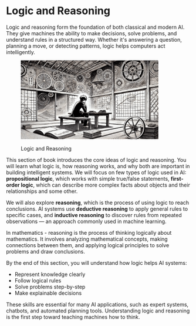 # Logic and Reasoning

Logic and reasoning form the foundation of both classical and modern AI. They give machines the ability to make decisions, solve problems, and understand rules in a structured way. Whether it's answering a question, planning a move, or detecting patterns, logic helps computers act intelligently.

<div align="left"><figure><img src="../../../.gitbook/assets/ai-logic-and-reasoning-min.png" alt="" width="375"><figcaption><p>Logic and Reasoning</p></figcaption></figure></div>

This section of book introduces the core ideas of logic and reasoning. You will learn what logic is, how reasoning works, and why both are important in building intelligent systems. We will focus on few types of logic used in AI: **propositional logic**, which works with simple true/false statements, **first-order logic**, which can describe more complex facts about objects and their relationships and some other.

We will also explore **reasoning**, which is the process of using logic to reach conclusions. AI systems use **deductive reasoning** to apply general rules to specific cases, and **inductive reasoning** to discover rules from repeated observations — an approach commonly used in machine learning.

In mathematics - reasoning is the process of thinking logically about mathematics. It involves analyzing mathematical concepts, making connections between them, and applying logical principles to solve problems and draw conclusions.

By the end of this section, you will understand how logic helps AI systems:

* Represent knowledge clearly
* Follow logical rules
* Solve problems step-by-step
* Make explainable decisions

These skills are essential for many AI applications, such as expert systems, chatbots, and automated planning tools. Understanding logic and reasoning is the first step toward teaching machines how to think.
